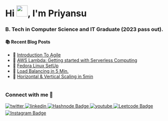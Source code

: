 <!-- ![techstack](https://user-images.githubusercontent.com/78722016/203534911-82992a46-38be-4318-8000-33ac0b4f7e82.png) -->
<h1>Hi <img src="https://github.com/TheDudeThatCode/TheDudeThatCode/blob/master/Assets/Hi.gif" width="35">, I'm Priyansu</h1>
<h3>B. Tech in Computer Science and IT Graduate (2023 pass out).</h3>



<table>
  <div>

  #### :books: Recent Blog Posts
  <!-- BLOGPOSTS:START -->
 - 🚀 [Introduction To Agile](https://priyansu1.hashnode.dev/introduction-to-agile)
 - 💯 [AWS Lambda: Getting started with Serverless Computing](https://priyansu1.hashnode.dev/aws-lambda-getting-started-with-serverless-computing)
 - 💯 [Fedora Linux SetUp](https://priyansu1.hashnode.dev/fedora-linux-setup)
 - 💯 [Load Balancing in 5 Min.](https://priyansu1.hashnode.dev/load-balancing-in-5-min)
 - 💫 [Horizontal &amp; Vertical Scaling in 5min](https://priyansu1.hashnode.dev/horizontal-vertical-scaling-in-5min)<!-- BLOGPOSTS:END -->
  </div>
</table>

<!-- <h3 align="">
<table>
<div><img src="https://leetcard.jacoblin.cool/priyansusahoo1?border=0&radius=20" align="center" width="420" border-radius= "260px"/></div>
</table>
</h3> -->

<table>
  <div>
    
### Connect with me 💬
<a href="https://twitter.com/Priyansu2000" target="_blank">
<img src=https://img.shields.io/badge/twitter-%2300acee.svg?&style=for-the-badge&logo=twitter&logoColor=white alt=twitter style="margin-bottom: 5px;" />
</a>
<a href="https://linkedin.com/in/priyansu1" target="_blank">
<img src=https://img.shields.io/badge/linkedin-%231E77B5.svg?&style=for-the-badge&logo=linkedin&logoColor=white alt=linkedin style="margin-bottom: 5px;" />
</a>
<a href="https://priyansu1.hashnode.dev/">
<img src="https://img.shields.io/badge/Hashnode-purple?style=for-the-badge&logo=hashnode&logoColor=white" alt="Hashnode Badge"/>
</a>
<a href="https://www.youtube.com/@priyansusahoo" target="_blank">
<img src=https://img.shields.io/badge/youtube-%23EE4831.svg?&style=for-the-badge&logo=youtube&logoColor=white alt=youtube style="margin-bottom: 5px;" />
</a>

<!-- <a href="https://instagram.com/priyansu_2002" target="_blank">
<img src=https://img.shields.io/badge/instagram-%23000000.svg?&style=for-the-badge&logo=instagram&logoColor=white alt=instagram style="margin-bottom: 5px;" />
</a> -->
<!-- <a href="https://medium.com/@priyansusahoo1" target="_blank">
<img src=https://img.shields.io/badge/medium-%23292929.svg?&style=for-the-badge&logo=medium&logoColor=white alt=medium style="margin-bottom: 5px;" />
</a> -->

<a href="https://leetcode.com/priyansusahoo1/">
<img src="https://img.shields.io/badge/Leetcode-yellow?style=for-the-badge&logo=leetcode&logoColor=white" alt="Leetcode Badge"/>
</a>
<!-- <a href="https://gitlab.com/Priyansusahoo" target="_blank">
<img src=https://img.shields.io/badge/gitlab-330F63.svg?&style=for-the-badge&logo=gitlab&logoColor=white alt=gitlab style="margin-bottom: 5px;" />
</a> -->
<!-- 
<a href="https://stackoverflow.com/users/15277967" target="_blank">
<img src=https://img.shields.io/badge/stackoverflow-%23F28032.svg?&style=for-the-badge&logo=stackoverflow&logoColor=white alt=stackoverflow style="margin-bottom: 5px;" /> -->
<!-- </a> -->
<a href="https://www.instagram.com/priyansu.2000/">
<img src="https://img.shields.io/badge/Instagram-E4405F?style=for-the-badge&logo=instagram&logoColor=white" alt="Instagram Badge"/>
</a>
</div>
  
  <br>
  
<div>
  <img src="https://komarev.com/ghpvc/?username=Priyansusahoo&style=flat-square&color=blue" alt=""/> 
</div>
</table>

